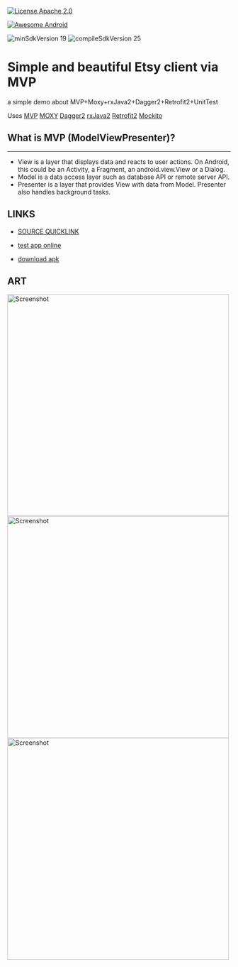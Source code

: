 
[![License Apache 2.0](https://img.shields.io/badge/License-Apache%202.0-blue.svg?style=true)](http://www.apache.org/licenses/LICENSE-2.0)

[![Awesome Android](https://img.shields.io/badge/Awesome%20Android-Simple%20Etsy%20CLient%20via%20MVP-green.svg?style=flat)](https://android.libhunt.com/android-etsyclient-mvp-moxy-unittesting-mockito-dependencyinjection-dagger2-rxjava2-restapi-retrofit-alternatives)

![minSdkVersion 19](https://img.shields.io/badge/minSdkVersion-19-red.svg?style=true)
![compileSdkVersion 25](https://img.shields.io/badge/compileSdkVersion-25-yellow.svg?style=true)

# Simple and beautiful Etsy client via MVP
a simple demo about MVP+Moxy+rxJava2+Dagger2+Retrofit2+UnitTest

 Uses [MVP](https://github.com/konmik/konmik.github.io/wiki/Introduction-to-Model-View-Presenter-on-Android)
[MOXY](https://github.com/Arello-Mobile/Moxy)
[Dagger2](https://github.com/square/dagger)
[rxJava2](https://github.com/ReactiveX/RxJava)
[Retrofit2](https://github.com/square/retrofit/tree/master/retrofit/src/main/java/retrofit2)
[Mockito](https://github.com/mockito/mockito)

## What is MVP (ModelViewPresenter)?
---------------------------
- View is a layer that displays data and reacts to user actions. On Android, this could be an Activity, a Fragment, an android.view.View or a Dialog.
- Model is a data access layer such as database API or remote server API.
- Presenter is a layer that provides View with data from Model. Presenter also handles background tasks.

## LINKS
- [SOURCE QUICKLINK](https://github.com/SergeyBurlaka/Android-Etsyclient-Mvp-Moxy-UnitTesting-mockito-DependencyInjection-Dagger2-rxJava2-RestApi-Retrofit/tree/master/MyDaggerMVPRxTest/app/src/main/java/com/segeyburlaka/test/jellyworkz/mydaggermvprxtest)

- [test app online](https://appetize.io/app/0z1tfbjecqeybkuxm66rnkh1zc?device=nexus5&scale=75&orientation=portrait&osVersion=7.1) 

- [download apk](https://github.com/SergeyBurlaka/Android-Etsyclient-Mvp-Moxy-UnitTesting-mockito-DependencyInjection-Dagger2-rxJava2-RestApi-Retrofit/tree/master/APK)  

## ART
<div>
<img src="https://github.com/SergeyBurlaka/Android-Etsyclient-Mvp-Moxy-UnitTesting-mockito-DependencyInjection-Dagger2-rxJava2-RestApi-Retrofit/blob/master/art/2017-10-30%2016-14-19%20Screenshot.jpg" height="500" alt="Screenshot"/>

<img src="https://github.com/SergeyBurlaka/Android-Etsyclient-Mvp-Moxy-UnitTesting-mockito-DependencyInjection-Dagger2-rxJava2-RestApi-Retrofit/blob/master/art/2017-10-30%2016-14-27%20Screenshot.jpg" height="500" alt="Screenshot">

  <img src="https://github.com/SergeyBurlaka/Android-Etsyclient-Mvp-Moxy-UnitTesting-mockito-DependencyInjection-Dagger2-rxJava2-RestApi-Retrofit/blob/master/art/2017-10-30%2016-15-18%20Screenshot.jpg" height="500" alt="Screenshot"/>
  

  
  </div>
